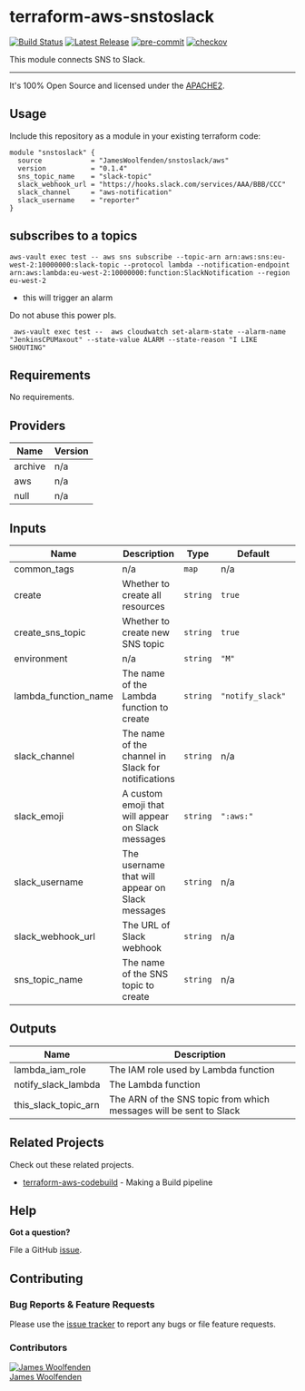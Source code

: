 # terraform-aws-snstoslack

[![Build Status](https://github.com/JamesWoolfenden/terraform-aws-snstoslack/workflows/Verify%20and%20Bump/badge.svg?branch=master)](https://github.com/JamesWoolfenden/terraform-aws-snstoslack)
[![Latest Release](https://img.shields.io/github/release/JamesWoolfenden/terraform-aws-snstoslack.svg)](https://github.com/JamesWoolfenden/terraform-aws-snstoslack/releases/latest)
[![pre-commit](https://img.shields.io/badge/pre--commit-enabled-brightgreen?logo=pre-commit&logoColor=white)](https://github.com/pre-commit/pre-commit)
[![checkov](https://img.shields.io/badge/checkov-verified-brightgreen)](https://www.checkov.io/)

This module connects SNS to Slack.

---

It's 100% Open Source and licensed under the [APACHE2](LICENSE).

## Usage

Include this repository as a module in your existing terraform code:

```hcl
module "snstoslack" {
  source            = "JamesWoolfenden/snstoslack/aws"
  version           = "0.1.4"
  sns_topic_name    = "slack-topic"
  slack_webhook_url = "https://hooks.slack.com/services/AAA/BBB/CCC"
  slack_channel     = "aws-notification"
  slack_username    = "reporter"
}
```

## subscribes to a topics

```cli
aws-vault exec test -- aws sns subscribe --topic-arn arn:aws:sns:eu-west-2:10000000:slack-topic --protocol lambda --notification-endpoint arn:aws:lambda:eu-west-2:10000000:function:SlackNotification --region eu-west-2
```

- this will trigger an alarm

Do not abuse this power pls.

```cli
 aws-vault exec test --  aws cloudwatch set-alarm-state --alarm-name "JenkinsCPUMaxout" --state-value ALARM --state-reason "I LIKE SHOUTING"
```

<!-- BEGINNING OF PRE-COMMIT-TERRAFORM DOCS HOOK -->
## Requirements

No requirements.

## Providers

| Name | Version |
|------|---------|
| archive | n/a |
| aws | n/a |
| null | n/a |

## Inputs

| Name | Description | Type | Default | Required |
|------|-------------|------|---------|:--------:|
| common\_tags | n/a | `map` | n/a | yes |
| create | Whether to create all resources | `string` | `true` | no |
| create\_sns\_topic | Whether to create new SNS topic | `string` | `true` | no |
| environment | n/a | `string` | `"M"` | no |
| lambda\_function\_name | The name of the Lambda function to create | `string` | `"notify_slack"` | no |
| slack\_channel | The name of the channel in Slack for notifications | `string` | n/a | yes |
| slack\_emoji | A custom emoji that will appear on Slack messages | `string` | `":aws:"` | no |
| slack\_username | The username that will appear on Slack messages | `string` | n/a | yes |
| slack\_webhook\_url | The URL of Slack webhook | `string` | n/a | yes |
| sns\_topic\_name | The name of the SNS topic to create | `string` | n/a | yes |

## Outputs

| Name | Description |
|------|-------------|
| lambda\_iam\_role | The IAM role used by Lambda function |
| notify\_slack\_lambda | The Lambda function |
| this\_slack\_topic\_arn | The ARN of the SNS topic from which messages will be sent to Slack |

<!-- END OF PRE-COMMIT-TERRAFORM DOCS HOOK -->

## Related Projects

Check out these related projects.

- [terraform-aws-codebuild](https://github.com/jameswoolfenden/terraform-aws-codebuild) - Making a Build pipeline

## Help

**Got a question?**

File a GitHub [issue](https://github.com/jameswoolfenden/terraform-aws-snstoslack/issues).

## Contributing

### Bug Reports & Feature Requests

Please use the [issue tracker](https://github.com/jameswoolfenden/terraform-aws-snstoslack/issues) to report any bugs or file feature requests.

### Contributors

[![James Woolfenden][jameswoolfenden_avatar]][jameswoolfenden_homepage]<br/>[James Woolfenden][jameswoolfenden_homepage]

[jameswoolfenden_homepage]: https://github.com/jameswoolfenden
[jameswoolfenden_avatar]: https://github.com/jameswoolfenden.png?size=150
[github]: https://github.com/jameswoolfenden
[linkedin]: https://www.linkedin.com/in/jameswoolfenden/
[twitter]: https://twitter.com/JimWoolfenden
[share_twitter]: https://twitter.com/intent/tweet/?text=terraform-aws-snstoslack&url=https://github.com/jameswoolfenden/terraform-aws-snstoslack
[share_linkedin]: https://www.linkedin.com/shareArticle?mini=true&title=terraform-aws-snstoslack&url=https://github.com/jameswoolfenden/terraform-aws-snstoslack
[share_reddit]: https://reddit.com/submit/?url=https://github.com/jameswoolfenden/terraform-aws-snstoslack
[share_facebook]: https://facebook.com/sharer/sharer.php?u=https://github.com/jameswoolfenden/terraform-aws-snstoslack
[share_email]: mailto:?subject=terraform-aws-snstoslack&body=https://github.com/jameswoolfenden/terraform-aws-snstoslack

